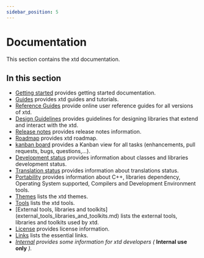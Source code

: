 ```yaml
---
sidebar_position: 5
---
```


# Documentation

This section contains the xtd documentation. ​

## In this section

- [Getting started](getting_started.md) provides getting started documentation.
- [Guides](guides/guides.md) provides xtd guides and tutorials.
- [Reference Guides](reference_guides.md) provide online user reference guides for all versions of xtd.
- [Design Guidelines](#) provides guidelines for designing libraries that extend and interact with the xtd.
- [Release notes](release_notes.md) provides release notes information.
- [Roadmap](roadmap.md) provides xtd roadmap.
- [kanban board](https://github.com/users/gammasoft71/projects/3) provides a Kanban view for all tasks (enhancements, pull requests, bugs, questions,...).
- [Development status](#) provides information about classes and libraries development status.
- [Translation status](#) provides information about translations status.
- [Portability](portability.md) provides information about C++, libraries dependency, Operating System supported, Compilers and Development Environment tools.
- [Themes](#) lists the xtd themes.
- [Tools](#) lists the xtd tools.
- [External tools, libraries and toolkits] (external_tools_libraries_and_toolkits.md) lists the external tools, libraries and toolkits used by xtd.
- [License](license.md) provides license information.
- [Links](links.md) lists the essential links.
- [_Internal_](#) _provides some information for xtd developers (_ **Internal use only** _)._
